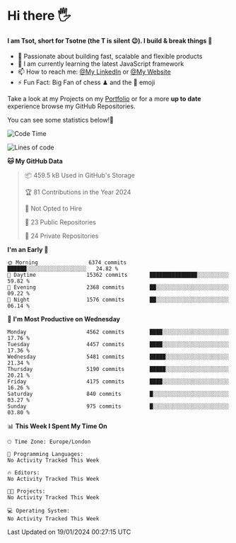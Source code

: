 # Hi there :raised_hand_with_fingers_splayed:
#### I am Tsot, short for Tsotne (the T is silent :wink:). I build & break things :space_invader:
- :telescope: Passionate about building fast, scalable and flexible products
- :seedling: I am currently learning the latest JavaScript framework 
- :mailbox: How to reach me: [@My LinkedIn](https://www.linkedin.com/in/tsotne-gvadzabia/) or [@My Website](https://tsotne.co.uk/contact)
- :zap: Fun Fact: Big Fan of chess ♟ and the 👾 emoji

Take a look at my Projects on my [Portfolio](https://tsotne.co.uk/) or for a more **up to date** experience browse my GitHub Repositories.

You can see some statistics below!:space_invader:
<!--START_SECTION:waka-->
![Code Time](http://img.shields.io/badge/Code%20Time-761%20hrs%202%20mins-blue)

![Lines of code](https://img.shields.io/badge/From%20Hello%20World%20I%27ve%20Written-9.4%20million%20lines%20of%20code-blue)

**🐱 My GitHub Data** 

> 📦 459.5 kB Used in GitHub's Storage 
 > 
> 🏆 81 Contributions in the Year 2024
 > 
> 🚫 Not Opted to Hire
 > 
> 📜 23 Public Repositories 
 > 
> 🔑 24 Private Repositories 
 > 
**I'm an Early 🐤** 

```text
🌞 Morning                6374 commits        ██████░░░░░░░░░░░░░░░░░░░   24.82 % 
🌆 Daytime                15362 commits       ███████████████░░░░░░░░░░   59.82 % 
🌃 Evening                2368 commits        ██░░░░░░░░░░░░░░░░░░░░░░░   09.22 % 
🌙 Night                  1576 commits        ██░░░░░░░░░░░░░░░░░░░░░░░   06.14 % 
```
📅 **I'm Most Productive on Wednesday** 

```text
Monday                   4562 commits        ████░░░░░░░░░░░░░░░░░░░░░   17.76 % 
Tuesday                  4457 commits        ████░░░░░░░░░░░░░░░░░░░░░   17.36 % 
Wednesday                5481 commits        █████░░░░░░░░░░░░░░░░░░░░   21.34 % 
Thursday                 5190 commits        █████░░░░░░░░░░░░░░░░░░░░   20.21 % 
Friday                   4175 commits        ████░░░░░░░░░░░░░░░░░░░░░   16.26 % 
Saturday                 840 commits         █░░░░░░░░░░░░░░░░░░░░░░░░   03.27 % 
Sunday                   975 commits         █░░░░░░░░░░░░░░░░░░░░░░░░   03.80 % 
```


📊 **This Week I Spent My Time On** 

```text
🕑︎ Time Zone: Europe/London

💬 Programming Languages: 
No Activity Tracked This Week

🔥 Editors: 
No Activity Tracked This Week

🐱‍💻 Projects: 
No Activity Tracked This Week

💻 Operating System: 
No Activity Tracked This Week
```


 Last Updated on 19/01/2024 00:27:15 UTC
<!--END_SECTION:waka-->
